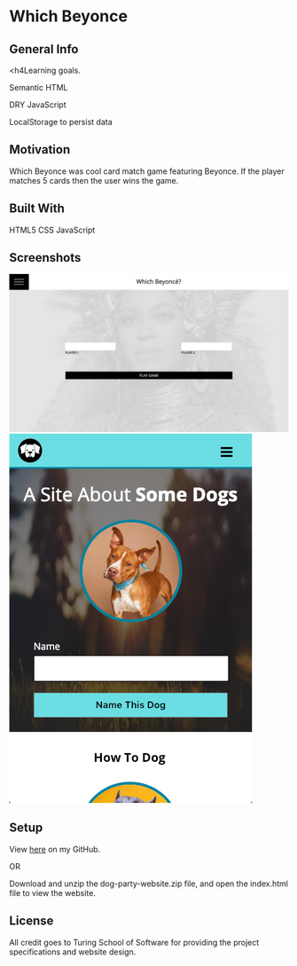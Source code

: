 # Which Beyonce


## General Info

<h4Learning goals.</h4>
<p>Semantic HTML</p>
<p>DRY JavaScript</p>
<p>LocalStorage to persist data</p>


## Motivation

Which Beyonce was cool card match game featuring Beyonce. If the player matches 5 cards then the user wins the game.

## Built With

HTML5
CSS
JavaScript


## Screenshots

![comp1](https://github.com/Jessmaxim303/Which-Beyonc-/blob/master/images/sc1.png)<img src="https://github.com/lynnerang/dog-party-website/blob/master/screenshots/Mobile1.png" alt="Top of website on mobile">


## Setup

View <a href="https://github.com/lynnerang/dog-party-website">here</a> on my GitHub.

OR 

Download and unzip the dog-party-website.zip file, and open the index.html file to view the website.


## License

All credit goes to Turing School of Software for providing the project specifications and website design.
